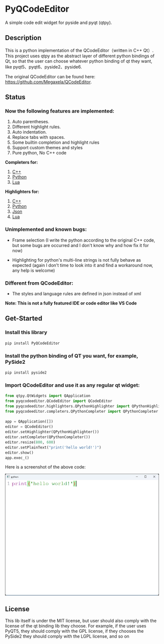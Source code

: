 # PyQCodeEditor

A simple code edit widget for pyside and pyqt (qtpy).

## Description
This is a python implementation of the QCodeEditor（written in C++ Qt）. 
This project uses qtpy as the abstract layer of different python bindings of Qt, so that the user can choose whatever
python binding of qt they want, like pyqt5、pyqt6、pyside2、pyside6.

The original QCodeEditor can be found here: https://github.com/Megaxela/QCodeEditor.

## Status

### Now the following features are implemented:

1. Auto parentheses.
2. Different highlight rules.
3. Auto indentation.
4. Replace tabs with spaces.
5. Some builtin completion and highlight rules
6. Support custom themes and styles
7. Pure python, No C++ code

**Completers for:**
1. [C++](pyqcodeeditor/completers/QCXXCompleter.py)
2. [Python](pyqcodeeditor/completers/QPythonCompleter.py)
3. [Lua](pyqcodeeditor/completers/QLuaCompleter.py)

**Highlighters for:**
1. [C++](pyqcodeeditor/highlighters/QCXXHighlighter.py)
2. [Python](pyqcodeeditor/highlighters/QPythonHighlighter.py)
3. [Json](pyqcodeeditor/highlighters/QJSONHighlighter.py)
4. [Lua](pyqcodeeditor/highlighters/QLuaHighlighter.py)


### Unimplemented and known bugs:

- Frame selection (I write the python according to the original C++ code, but some bugs are occurred and 
I don't know why and how fix it for now)

- Highlighting for python's multi-line strings is not fully behave as expected
(again I don't time to look into it and find a workaround now, any help is welcome)

### Different from QCodeEditor:

- The styles and language rules are defined in json instead of xml


**Note: This is not a fully featured IDE or code editor like VS Code**

## Get-Started

### Install this library

```bash
pip install PyQCodeEditor
```

### Install the python binding of QT you want, for example, PySide2

```bash
pip install pyside2
```

### Import QCodeEditor and use it as any regular qt widget:

```python
from qtpy.QtWidgets import QApplication
from pyqcodeeditor.QCodeEditor import QCodeEditor
from pyqcodeeditor.highlighters.QPythonHighlighter import QPythonHighlighter
from pyqcodeeditor.completers.QPythonCompleter import QPythonCompleter

app = QApplication([])
editor = QCodeEditor()
editor.setHighlighter(QPythonHighlighter())
editor.setCompleter(QPythonCompleter())
editor.resize(800, 600)
editor.setPlainText("print('hello world!')")
editor.show()
app.exec_()

```

Here is a screenshot of the above code:

![](./doc/hello_world.png)


## License

This lib itself is under the MIT license, but user should also comply with the license of
the qt binding lib they choose.  For example, if the user uses PyQT5, they should comply with the GPL license, if they chooses the PySide2 they should comply with the LGPL license, and so on